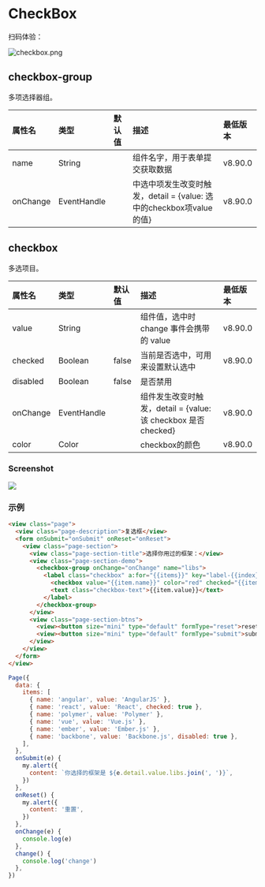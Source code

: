 # CheckBox

扫码体验：

![checkbox.png](https://cache.amap.com/ecology/tool/miniapp/1563519216807.png)

## checkbox-group
多项选择器组。

| 属性名 | 类型 | 默认值 | 描述 | 最低版本 |
| :--- | :--- | :--- | :--- | :--- |
| name | String |  | 组件名字，用于表单提交获取数据 | v8.90.0 |
| onChange | EventHandle |  | 中选中项发生改变时触发，detail = {value: 选中的checkbox项value的值} | v8.90.0 |

## checkbox
多选项目。

| 属性名 | 类型 | 默认值 | 描述 | 最低版本 |
| :--- | :--- | :--- | :--- | :--- |
| value | String |  | 组件值，选中时 change 事件会携带的 value | v8.90.0 |
| checked | Boolean | false | 当前是否选中，可用来设置默认选中 | v8.90.0 |
| disabled | Boolean | false | 是否禁用 |  |
| onChange | EventHandle |  | 组件发生改变时触发，detail = {value: 该 checkbox 是否 checked} | v8.90.0 |
| color | Color |  | checkbox的颜色 | v8.90.0 |

### Screenshot

![](https://zos.alipayobjects.com/rmsportal/VpNrLvuCScrfwfepVAch.png#align=left&display=inline&height=835&originHeight=839&originWidth=750&status=done&width=746)

### 示例

```html
<view class="page">
  <view class="page-description">复选框</view>
  <form onSubmit="onSubmit" onReset="onReset">
    <view class="page-section">
      <view class="page-section-title">选择你用过的框架：</view>
      <view class="page-section-demo">
        <checkbox-group onChange="onChange" name="libs">
          <label class="checkbox" a:for="{{items}}" key="label-{{index}}">
            <checkbox value="{{item.name}}" color="red" checked="{{item.checked}}" disabled="{{item.disabled}}" onChange="change"/>
            <text class="checkbox-text">{{item.value}}</text>
          </label>
        </checkbox-group>
      </view>
      <view class="page-section-btns">
        <view><button size="mini" type="default" formType="reset">reset</button></view>
        <view><button size="mini" type="default" formType="submit">submit</button></view>
      </view>
    </view>
  </form>
</view>
```

```javascript
Page({
  data: {
    items: [
      { name: 'angular', value: 'AngularJS' },
      { name: 'react', value: 'React', checked: true },
      { name: 'polymer', value: 'Polymer' },
      { name: 'vue', value: 'Vue.js' },
      { name: 'ember', value: 'Ember.js' },
      { name: 'backbone', value: 'Backbone.js', disabled: true },
    ],
  },
  onSubmit(e) {
    my.alert({
      content: `你选择的框架是 ${e.detail.value.libs.join(', ')}`,
    })
  },
  onReset() {
    my.alert({
      content: '重置',
    })
  },
  onChange(e) {
    console.log(e)
  },
  change() {
    console.log('change')
  },
})
```
